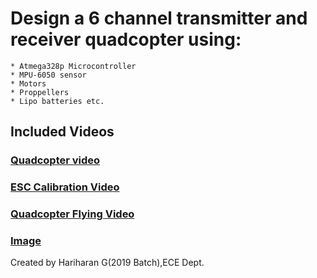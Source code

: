 # Design a 6 channel transmitter and receiver quadcopter using:
    * Atmega328p Microcontroller
    * MPU-6050 sensor
    * Motors
    * Proppellers
    * Lipo batteries etc.

## Included Videos
### [Quadcopter video](https://photos.app.goo.gl/qxwSvHjmQPd9qPkf8)
### [ESC Calibration Video](https://www.youtube.com/watch?v=qVy39tRL7Kc)
### [Quadcopter Flying Video](https://www.youtube.com/watch?v=rKsDd3vwVL8)
### [Image](https://photos.app.goo.gl/zdTyrFzSeiJNUcPx8)

Created by Hariharan G(2019 Batch),ECE Dept.
